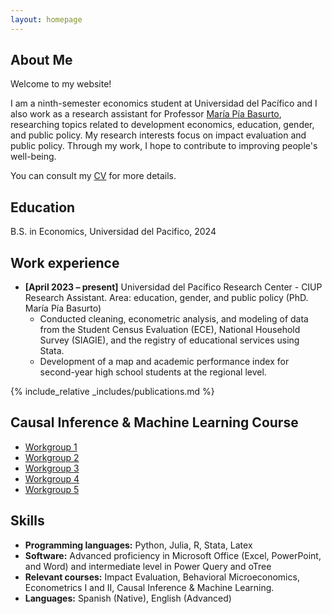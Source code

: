 ```yaml
---
layout: homepage
---
```


## About Me

Welcome to my website! 

I am a ninth-semester economics student at Universidad del Pacífico and I also work as a research assistant for Professor [María Pía Basurto](https://sites.google.com/view/maria-pia-basurto/home), researching topics related to development economics, education, gender, and public policy. My research interests focus on impact evaluation and public policy. Through my work, I hope to contribute to improving people's well-being. 

You can consult my [CV](https://valeriahoyosm.github.io/Valeria_HM_cv/assets/files/curriculum_vitae.pdf) for more details.

## Education 

B.S. in Economics, Universidad del Pacifico, 2024

## Work experience
- **[April 2023 – present]** Universidad del Pacífico Research Center  - CIUP <br>
Research Assistant. Area: education, gender, and public policy (PhD. María Pía Basurto)
    - Conducted cleaning, econometric analysis, and modeling of data from the Student Census Evaluation (ECE), National Household Survey (SIAGIE), and the registry of educational services using Stata.
    - Development of a map and academic performance index for second-year high school students at the regional level.


{% include_relative _includes/publications.md %}


##  Causal Inference & Machine Learning Course
- [Workgroup 1](https://github.com/valeriahoyosm/Causal_Inference_ML/tree/main/Workgroup1)
- [Workgroup 2](https://github.com/valeriahoyosm/Causal_Inference_ML/tree/main/Workgroup2)
- [Workgroup 3](https://github.com/valeriahoyosm/Causal_Inference_ML/tree/main/Workgroup3)
- [Workgroup 4](https://github.com/valeriahoyosm/Causal_Inference_ML/tree/main/Workgroup4)
- [Workgroup 5](https://github.com/valeriahoyosm/Causal_Inference_ML/tree/main/Workgroup5)


## Skills

- **Programming languages:** Python, Julia, R, Stata, Latex
- **Software:** Advanced proficiency in Microsoft Office (Excel, PowerPoint, and Word) and intermediate level in Power Query and oTree
- **Relevant courses:** Impact Evaluation, Behavioral Microeconomics, Econometrics I and II, Causal Inference & Machine Learning.
- **Languages:** Spanish (Native), English (Advanced)
